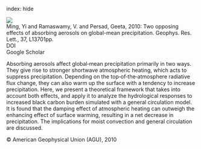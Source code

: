 index: hide

<div class="Citation">
    <div class="Citation-thumb CitationThumb-linked"  data-href="https://doi.org/10.1029/2010gl042895">
      <img src="https://static.claimspace.cloud/climate-study-static/refs/thumbs/11/Ming_et_al_2010-thumb.png" />
    </div>

  <div class="Citation-body">
    <div class="Citation-text">Ming, Yi and Ramaswamy, V. and Persad, Geeta, 2010: Two opposing effects of absorbing aerosols on global-mean precipitation. <span class="Article-journal">Geophys. Res. Lett., </span><span class="Article-volume">37, </span>L13701pp.</div>
    <div class="Citation-links">
      <div class="CitationLink" data-href="https://doi.org/10.1029/2010gl042895">
        <div class="CitationLink-icon CitationLink-Doi"></div>
        <div class="CitationLink-text">DOI</div>
      </div>
      <div class="CitationLink" data-href="https://scholar.google.com/scholar?q=10.1029/2010gl042895">
        <div class="CitationLink-icon CitationLink-Scholar"></div>
        <div class="CitationLink-text">Google Scholar</div>
      </div>
    </div>
  </div>
</div>

Absorbing aerosols affect global‐mean precipitation primarily in two ways. They give rise to stronger shortwave atmospheric heating, which acts to suppress precipitation. Depending on the top‐of‐the‐atmosphere radiative flux change, they can also warm up the surface with a tendency to increase precipitation. Here, we present a theoretical framework that takes into account both effects, and apply it to analyze the hydrological responses to increased black carbon burden simulated with a general circulation model. It is found that the damping effect of atmospheric heating can outweigh the enhancing effect of surface warming, resulting in a net decrease in precipitation. The implications for moist convection and general circulation are discussed.

<div class="Citation-copy">
&copy; American Geophysical Union (AGU), 2010
</div>